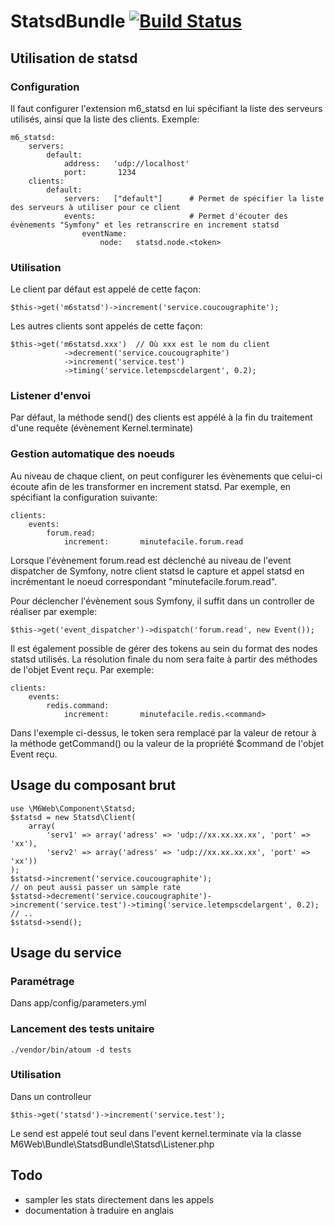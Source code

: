 # StatsdBundle [![Build Status](https://travis-ci.org/M6Web/StatsdBundle.png?branch=master)](https://travis-ci.org/M6Web/StatsdBundle)

## Utilisation de statsd

### Configuration

Il faut configurer l'extension m6_statsd en lui spécifiant la liste des serveurs utilisés, ainsi que la liste des clients.
Exemple:

    m6_statsd:
        servers:
            default:
                address:   'udp://localhost'
                port:       1234
        clients:
            default:
                servers:   ["default"]      # Permet de spécifier la liste des serveurs à utiliser pour ce client
                events:                     # Permet d'écouter des évènements "Symfony" et les retranscrire en increment statsd
                    eventName:
                        node:   statsd.node.<token>

### Utilisation

Le client par défaut est appelé de cette façon:

    $this->get('m6statsd')->increment('service.coucougraphite');

Les autres clients sont appelés de cette façon:

    $this->get('m6statsd.xxx')  // Où xxx est le nom du client
                ->decrement('service.coucougraphite')
                ->increment('service.test')
                ->timing('service.letempscdelargent', 0.2);

### Listener d'envoi

Par défaut, la méthode send() des clients est appélé à la fin du traitement d'une requête (évènement Kernel.terminate)

### Gestion automatique des noeuds

Au niveau de chaque client, on peut configurer les évènements que celui-ci écoute afin de les transformer en increment statsd.
Par exemple, en spécifiant la configuration suivante:

    clients:
        events:
            forum.read:
                increment:       minutefacile.forum.read

Lorsque l'évènement forum.read est déclenché au niveau de l'event dispatcher de Symfony, notre client statsd le capture et appel statsd en incrémentant
le noeud correspondant "minutefacile.forum.read".

Pour déclencher l'évènement sous Symfony, il suffit dans un controller de réaliser par exemple:

    $this->get('event_dispatcher')->dispatch('forum.read', new Event());

Il est également possible de gérer des tokens au sein du format des nodes statsd utilisés. La résolution finale du nom sera faite à partir des méthodes de l'objet Event reçu.
Par exemple:

    clients:
        events:
            redis.command:
                increment:       minutefacile.redis.<command>

Dans l'exemple ci-dessus, le token <command> sera remplacé par la valeur de retour à la méthode getCommand() ou la valeur de la propriété $command de l'objet Event reçu.


## Usage du composant brut ##

    use \M6Web\Component\Statsd;
    $statsd = new Statsd\Client(
        array(
            'serv1' => array('adress' => 'udp://xx.xx.xx.xx', 'port' => 'xx'),
            'serv2' => array('adress' => 'udp://xx.xx.xx.xx', 'port' => 'xx'))
    );
    $statsd->increment('service.coucougraphite');
    // on peut aussi passer un sample rate
    $statsd->decrement('service.coucougraphite')->increment('service.test')->timing('service.letempscdelargent', 0.2);
    // ..
    $statsd->send();

## Usage du service ##

### Paramétrage ###

Dans app/config/parameters.yml

### Lancement des tests unitaire ###

    ./vendor/bin/atoum -d tests

### Utilisation ###

Dans un controlleur

    $this->get('statsd')->increment('service.test');

Le send est appelé tout seul dans l'event kernel.terminate via la classe M6Web\Bundle\StatsdBundle\Statsd\Listener.php

## Todo ##
* sampler les stats directement dans les appels
* documentation à traduire en anglais
